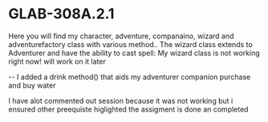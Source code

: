 # GLAB-308A.2.1

Here you will find my character, adventure, companaino, wizard and adventurefactory class with various method.. 
The wizard class extends to Adventurer and have the ability to cast spell: My wizard class is not working right now! will work on it later

-- I added a drink method() that aids my adventurer companion purchase and buy water 

I have alot commented out session because it was not working but i ensured other preequiste higlighted the assigment is done an completed


